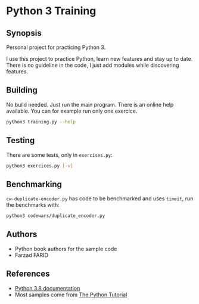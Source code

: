 # Python 3 Training

## Synopsis

Personal project for practicing Python 3.

I use this project to practice Python, learn new features and stay up to date.
There is no guideline in the code, I just add modules while discovering features.

## Building

No build needed. Just run the main program. There is an online help available.
You can for example run only one exercice.

```bash
python3 training.py --help
```


## Testing

There are some tests, only in `exercises.py`:

```bash
python3 exercices.py [-v]
```

## Benchmarking

`cw-duplicate-encoder.py` has code to be benchmarked and uses `timeit`, run
the benchmarks with:

```bash
python3 codewars/duplicate_encoder.py
```

## Authors

* Python book authors for the sample code
* Farzad FARID

## References

* [Python 3.8 documentation](https://docs.python.org/3.8/index.html)
* Most samples come from [The Python Tutorial](https://docs.python.org/3.8/tutorial/index.html)
